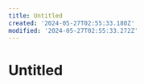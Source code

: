 ```yaml
---
title: Untitled
created: '2024-05-27T02:55:33.180Z'
modified: '2024-05-27T02:55:33.272Z'
---
```


# Untitled
